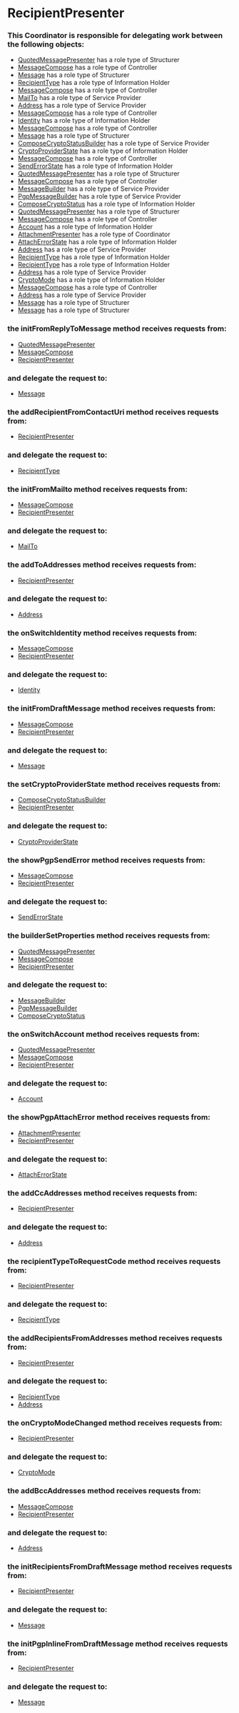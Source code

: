 # RecipientPresenter
### This Coordinator is responsible for delegating work between the following objects: 
* [QuotedMessagePresenter](../Structurers/QuotedMessagePresenter.md) has a role type of Structurer
* [MessageCompose](../Controllers/MessageCompose.md) has a role type of Controller
* [Message](../Structurers/Message.md) has a role type of Structurer
* [RecipientType](../InformationHolders/RecipientType.md) has a role type of Information Holder
* [MessageCompose](../Controllers/MessageCompose.md) has a role type of Controller
* [MailTo](../ServiceProviders/MailTo.md) has a role type of Service Provider
* [Address](../ServiceProviders/Address.md) has a role type of Service Provider
* [MessageCompose](../Controllers/MessageCompose.md) has a role type of Controller
* [Identity](../InformationHolders/Identity.md) has a role type of Information Holder
* [MessageCompose](../Controllers/MessageCompose.md) has a role type of Controller
* [Message](../Structurers/Message.md) has a role type of Structurer
* [ComposeCryptoStatusBuilder](../ServiceProviders/ComposeCryptoStatusBuilder.md) has a role type of Service Provider
* [CryptoProviderState](../InformationHolders/CryptoProviderState.md) has a role type of Information Holder
* [MessageCompose](../Controllers/MessageCompose.md) has a role type of Controller
* [SendErrorState](../InformationHolders/SendErrorState.md) has a role type of Information Holder
* [QuotedMessagePresenter](../Structurers/QuotedMessagePresenter.md) has a role type of Structurer
* [MessageCompose](../Controllers/MessageCompose.md) has a role type of Controller
* [MessageBuilder](../ServiceProviders/MessageBuilder.md) has a role type of Service Provider
* [PgpMessageBuilder](../ServiceProviders/PgpMessageBuilder.md) has a role type of Service Provider
* [ComposeCryptoStatus](../InformationHolders/ComposeCryptoStatus.md) has a role type of Information Holder
* [QuotedMessagePresenter](../Structurers/QuotedMessagePresenter.md) has a role type of Structurer
* [MessageCompose](../Controllers/MessageCompose.md) has a role type of Controller
* [Account](../InformationHolders/Account.md) has a role type of Information Holder
* [AttachmentPresenter](../Coordinators/AttachmentPresenter.md) has a role type of Coordinator
* [AttachErrorState](../InformationHolders/AttachErrorState.md) has a role type of Information Holder
* [Address](../ServiceProviders/Address.md) has a role type of Service Provider
* [RecipientType](../InformationHolders/RecipientType.md) has a role type of Information Holder
* [RecipientType](../InformationHolders/RecipientType.md) has a role type of Information Holder
* [Address](../ServiceProviders/Address.md) has a role type of Service Provider
* [CryptoMode](../InformationHolders/CryptoMode.md) has a role type of Information Holder
* [MessageCompose](../Controllers/MessageCompose.md) has a role type of Controller
* [Address](../ServiceProviders/Address.md) has a role type of Service Provider
* [Message](../Structurers/Message.md) has a role type of Structurer
* [Message](../Structurers/Message.md) has a role type of Structurer
### the initFromReplyToMessage method receives requests from:
* [QuotedMessagePresenter](../Structurers/QuotedMessagePresenter.md) 
* [MessageCompose](../Controllers/MessageCompose.md) 
* [RecipientPresenter](../Coordinators/RecipientPresenter.md) 
### and delegate the request to: 
* [Message](../Structurers/Message.md) 


### the addRecipientFromContactUri method receives requests from:
* [RecipientPresenter](../Coordinators/RecipientPresenter.md) 
### and delegate the request to: 
* [RecipientType](../InformationHolders/RecipientType.md) 


### the initFromMailto method receives requests from:
* [MessageCompose](../Controllers/MessageCompose.md) 
* [RecipientPresenter](../Coordinators/RecipientPresenter.md) 
### and delegate the request to: 
* [MailTo](../ServiceProviders/MailTo.md) 


### the addToAddresses method receives requests from:
* [RecipientPresenter](../Coordinators/RecipientPresenter.md) 
### and delegate the request to: 
* [Address](../ServiceProviders/Address.md) 


### the onSwitchIdentity method receives requests from:
* [MessageCompose](../Controllers/MessageCompose.md) 
* [RecipientPresenter](../Coordinators/RecipientPresenter.md) 
### and delegate the request to: 
* [Identity](../InformationHolders/Identity.md) 


### the initFromDraftMessage method receives requests from:
* [MessageCompose](../Controllers/MessageCompose.md) 
* [RecipientPresenter](../Coordinators/RecipientPresenter.md) 
### and delegate the request to: 
* [Message](../Structurers/Message.md) 


### the setCryptoProviderState method receives requests from:
* [ComposeCryptoStatusBuilder](../ServiceProviders/ComposeCryptoStatusBuilder.md) 
* [RecipientPresenter](../Coordinators/RecipientPresenter.md) 
### and delegate the request to: 
* [CryptoProviderState](../InformationHolders/CryptoProviderState.md) 


### the showPgpSendError method receives requests from:
* [MessageCompose](../Controllers/MessageCompose.md) 
* [RecipientPresenter](../Coordinators/RecipientPresenter.md) 
### and delegate the request to: 
* [SendErrorState](../InformationHolders/SendErrorState.md) 


### the builderSetProperties method receives requests from:
* [QuotedMessagePresenter](../Structurers/QuotedMessagePresenter.md) 
* [MessageCompose](../Controllers/MessageCompose.md) 
* [RecipientPresenter](../Coordinators/RecipientPresenter.md) 
### and delegate the request to: 
* [MessageBuilder](../ServiceProviders/MessageBuilder.md) 
* [PgpMessageBuilder](../ServiceProviders/PgpMessageBuilder.md) 
* [ComposeCryptoStatus](../InformationHolders/ComposeCryptoStatus.md) 


### the onSwitchAccount method receives requests from:
* [QuotedMessagePresenter](../Structurers/QuotedMessagePresenter.md) 
* [MessageCompose](../Controllers/MessageCompose.md) 
* [RecipientPresenter](../Coordinators/RecipientPresenter.md) 
### and delegate the request to: 
* [Account](../InformationHolders/Account.md) 


### the showPgpAttachError method receives requests from:
* [AttachmentPresenter](../Coordinators/AttachmentPresenter.md) 
* [RecipientPresenter](../Coordinators/RecipientPresenter.md) 
### and delegate the request to: 
* [AttachErrorState](../InformationHolders/AttachErrorState.md) 


### the addCcAddresses method receives requests from:
* [RecipientPresenter](../Coordinators/RecipientPresenter.md) 
### and delegate the request to: 
* [Address](../ServiceProviders/Address.md) 


### the recipientTypeToRequestCode method receives requests from:
* [RecipientPresenter](../Coordinators/RecipientPresenter.md) 
### and delegate the request to: 
* [RecipientType](../InformationHolders/RecipientType.md) 


### the addRecipientsFromAddresses method receives requests from:
* [RecipientPresenter](../Coordinators/RecipientPresenter.md) 
### and delegate the request to: 
* [RecipientType](../InformationHolders/RecipientType.md) 
* [Address](../ServiceProviders/Address.md) 


### the onCryptoModeChanged method receives requests from:
* [RecipientPresenter](../Coordinators/RecipientPresenter.md) 
### and delegate the request to: 
* [CryptoMode](../InformationHolders/CryptoMode.md) 


### the addBccAddresses method receives requests from:
* [MessageCompose](../Controllers/MessageCompose.md) 
* [RecipientPresenter](../Coordinators/RecipientPresenter.md) 
### and delegate the request to: 
* [Address](../ServiceProviders/Address.md) 


### the initRecipientsFromDraftMessage method receives requests from:
* [RecipientPresenter](../Coordinators/RecipientPresenter.md) 
### and delegate the request to: 
* [Message](../Structurers/Message.md) 


### the initPgpInlineFromDraftMessage method receives requests from:
* [RecipientPresenter](../Coordinators/RecipientPresenter.md) 
### and delegate the request to: 
* [Message](../Structurers/Message.md) 


